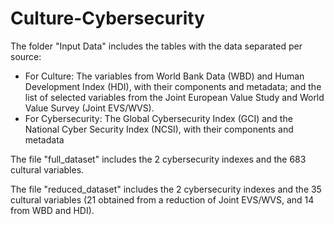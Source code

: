 # Culture-Cybersecurity
 
The folder "Input Data" includes the tables with the data separated per source:
- For Culture: The variables from World Bank Data (WBD) and Human Development Index (HDI), with their components and metadata; and the list of selected variables from the Joint European Value Study and World Value Survey (Joint EVS/WVS).
- For Cybersecurity: The Global Cybersecurity Index (GCI) and the National Cyber Security Index (NCSI), with their components and metadata

The file "full_dataset" includes the 2 cybersecurity indexes and the 683 cultural variables.

The file "reduced_dataset" includes the 2 cybersecurity indexes and the 35 cultural variables (21 obtained from a reduction of Joint EVS/WVS, and 14 from WBD and HDI). 